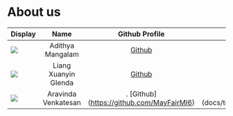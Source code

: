 # About us
Display |         Name         |              Github Profile              | Portfolio 
--------|:--------------------:|:----------------------------------------:|:---------:
![](https://via.placeholder.com/100.png?text=Photo) |   Adithya Mangalam   | [Github](https://github.com/AdiMangalam) | [Portfolio](docs/team/adimangalam.md)
![](https://via.placeholder.com/100.png?text=Photo) | Liang Xuanyin Glenda | [Github](https://github.com/glenda-1506) | [Portfolio](docs/team/glenda-1506.md)
![](https://via.placeholder.com/100.png?text=Photo) | Aravinda Venkatesan |. [Github] (https://github.com/MayFairMI6) | [Portfolio] (docs/team/MayFairMI6.md)_
